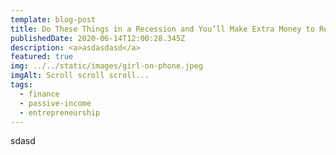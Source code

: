 ```yaml
---
template: blog-post
title: Do These Things in a Recession and You’ll Make Extra Money to Relax
publishedDate: 2020-06-14T12:00:28.345Z
description: <a>asdasdasd</a>
featured: true
img: ../../static/images/girl-on-phone.jpeg
imgAlt: Scroll scroll scroll...
tags:
  - finance
  - passive-income
  - entrepreneurship
---
```

sdasd